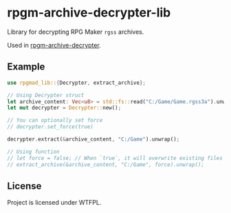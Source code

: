 # rpgm-archive-decrypter-lib

Library for decrypting RPG Maker `rgss` archives.

Used in [rpgm-archive-decrypter](https://github.com/savannstm/rpgm-archive-decrypter).

## Example

```rust
use rpgmad_lib::{Decrypter, extract_archive};

// Using Decrypter struct
let archive_content: Vec<u8> = std::fs::read("C:/Game/Game.rgss3a").unwrap();
let mut decrypter = Decrypter::new();

// You can optionally set force
// decrypter.set_force(true)

decrypter.extract(&archive_content, "C:/Game").unwrap();

// Using function
// let force = false; // When `true`, it will overwrite existing files in the game directory.
// extract_archive(&archive_content, "C:/Game", force).unwrap();
```

## License

Project is licensed under WTFPL.
